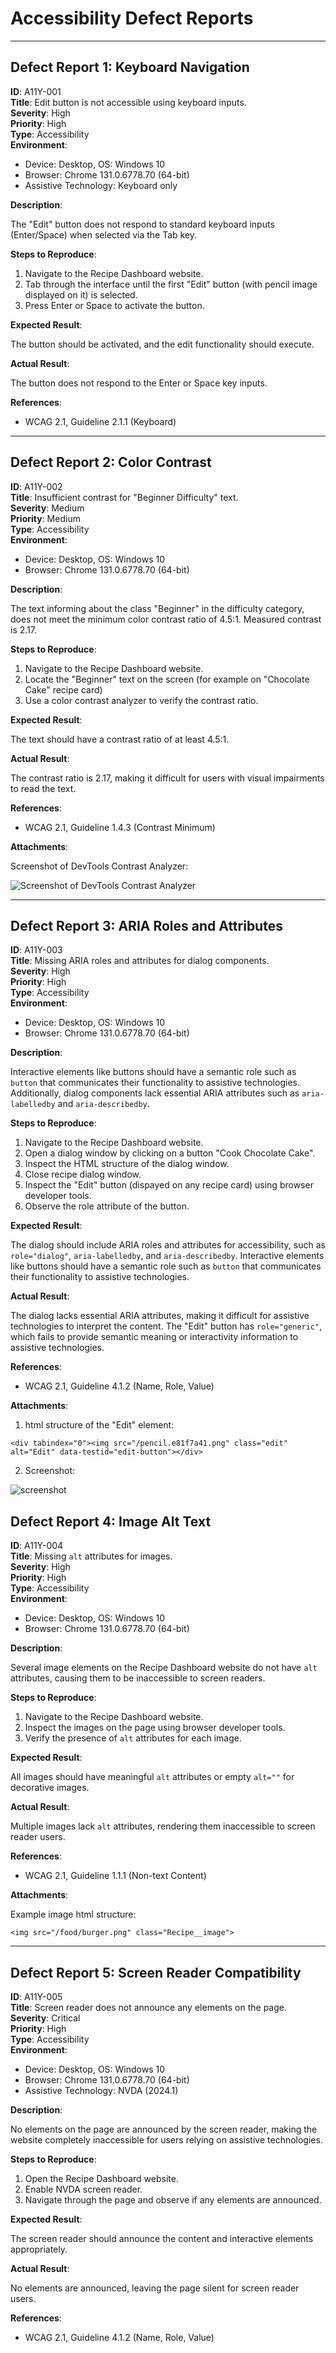 # Accessibility Defect Reports  

---

## Defect Report 1: Keyboard Navigation  

**ID**: A11Y-001  
**Title**: Edit button is not accessible using keyboard inputs.  
**Severity**: High  
**Priority**: High  
**Type**: Accessibility  
**Environment**:  
- Device: Desktop, OS: Windows 10
- Browser: Chrome 131.0.6778.70 (64-bit) 
- Assistive Technology: Keyboard only  

**Description**:  

The "Edit" button does not respond to standard keyboard inputs (Enter/Space) when selected via the Tab key.  

**Steps to Reproduce**: 

1. Navigate to the Recipe Dashboard website.  
2. Tab through the interface until the first "Edit" button (with pencil image displayed on it) is selected.  
3. Press Enter or Space to activate the button.  

**Expected Result**:  

The button should be activated, and the edit functionality should execute.  

**Actual Result**:  

The button does not respond to the Enter or Space key inputs.  

**References**:  

- WCAG 2.1, Guideline 2.1.1 (Keyboard)  

---

## Defect Report 2: Color Contrast  

**ID**: A11Y-002  
**Title**: Insufficient contrast for "Beginner Difficulty" text.  
**Severity**: Medium  
**Priority**: Medium  
**Type**: Accessibility  
**Environment**:  
- Device: Desktop, OS: Windows 10
- Browser: Chrome 131.0.6778.70 (64-bit) 

**Description**: 

The text informing about the class "Beginner" in the difficulty category, does not meet the minimum color contrast ratio of 4.5:1. Measured contrast is 2.17.  

**Steps to Reproduce**:  

1. Navigate to the Recipe Dashboard website.  
2. Locate the "Beginner" text on the screen (for example on "Chocolate Cake" recipe card) 
3. Use a color contrast analyzer to verify the contrast ratio.  

**Expected Result**:  

The text should have a contrast ratio of at least 4.5:1.  

**Actual Result**:  

The contrast ratio is 2.17, making it difficult for users with visual impairments to read the text.  

**References**:  

- WCAG 2.1, Guideline 1.4.3 (Contrast Minimum)  

**Attachments**:  

Screenshot of DevTools Contrast Analyzer:

![Screenshot of DevTools Contrast Analyzer](https://raw.githubusercontent.com/radekwaszak/accessibility-testing-project/refs/heads/main/image1.JPG)

---

## Defect Report 3: ARIA Roles and Attributes  

**ID**: A11Y-003  
**Title**: Missing ARIA roles and attributes for dialog components.  
**Severity**: High  
**Priority**: High  
**Type**: Accessibility  
**Environment**:  
- Device: Desktop, OS: Windows 10
- Browser: Chrome 131.0.6778.70 (64-bit) 

**Description**:  

Interactive elements like buttons should have a semantic role such as `button` that communicates their functionality to assistive technologies. Additionally, dialog components lack essential ARIA attributes such as `aria-labelledby` and `aria-describedby`.  

**Steps to Reproduce**:  

1. Navigate to the Recipe Dashboard website.  
2. Open a dialog window by clicking on a button "Cook Chocolate Cake".
3. Inspect the HTML structure of the dialog window.  
4. Close recipe dialog window.
5. Inspect the "Edit" button (dispayed on any recipe card) using browser developer tools.
6. Observe the role attribute of the button.  


**Expected Result**:  

The dialog should include ARIA roles and attributes for accessibility, such as `role="dialog"`, `aria-labelledby`, and `aria-describedby`. Interactive elements like buttons should have a semantic role such as `button` that communicates their functionality to assistive technologies.  

**Actual Result**:  

The dialog lacks essential ARIA attributes, making it difficult for assistive technologies to interpret the content. The "Edit" button has `role="generic"`, which fails to provide semantic meaning or interactivity information to assistive technologies.  

**References**:  

- WCAG 2.1, Guideline 4.1.2 (Name, Role, Value)  

**Attachments**:  

1. html structure of the "Edit" element:

```
<div tabindex="0"><img src="/pencil.e81f7a41.png" class="edit" alt="Edit" data-testid="edit-button"></div>
```

2. Screenshot:
   
![screenshot](https://raw.githubusercontent.com/radekwaszak/accessibility-testing-project/refs/heads/main/image2.JPG)

## Defect Report 4: Image Alt Text  

**ID**: A11Y-004  
**Title**: Missing `alt` attributes for images.  
**Severity**: High  
**Priority**: High  
**Type**: Accessibility  
**Environment**:  
- Device: Desktop, OS: Windows 10
- Browser: Chrome 131.0.6778.70 (64-bit)  

**Description**:  

Several image elements on the Recipe Dashboard website do not have `alt` attributes, causing them to be inaccessible to screen readers.  

**Steps to Reproduce**:  

1. Navigate to the Recipe Dashboard website.  
2. Inspect the images on the page using browser developer tools.  
3. Verify the presence of `alt` attributes for each image.  

**Expected Result**:  

All images should have meaningful `alt` attributes or empty `alt=""` for decorative images.  

**Actual Result**:  

Multiple images lack `alt` attributes, rendering them inaccessible to screen reader users.  

**References**:  

- WCAG 2.1, Guideline 1.1.1 (Non-text Content)  

**Attachments**:  

Example image html structure:

```
<img src="/food/burger.png" class="Recipe__image">
```

---

## Defect Report 5: Screen Reader Compatibility  

**ID**: A11Y-005  
**Title**: Screen reader does not announce any elements on the page.  
**Severity**: Critical  
**Priority**: High  
**Type**: Accessibility  
**Environment**:  
- Device: Desktop, OS: Windows 10
- Browser: Chrome 131.0.6778.70 (64-bit) 
- Assistive Technology: NVDA (2024.1)  

**Description**:  

No elements on the page are announced by the screen reader, making the website completely inaccessible for users relying on assistive technologies.  

**Steps to Reproduce**:  

1. Open the Recipe Dashboard website. 
2. Enable NVDA screen reader.  
3. Navigate through the page and observe if any elements are announced.  

**Expected Result**:  

The screen reader should announce the content and interactive elements appropriately.  

**Actual Result**:  

No elements are announced, leaving the page silent for screen reader users.  

**References**:  

- WCAG 2.1, Guideline 4.1.2 (Name, Role, Value)  
